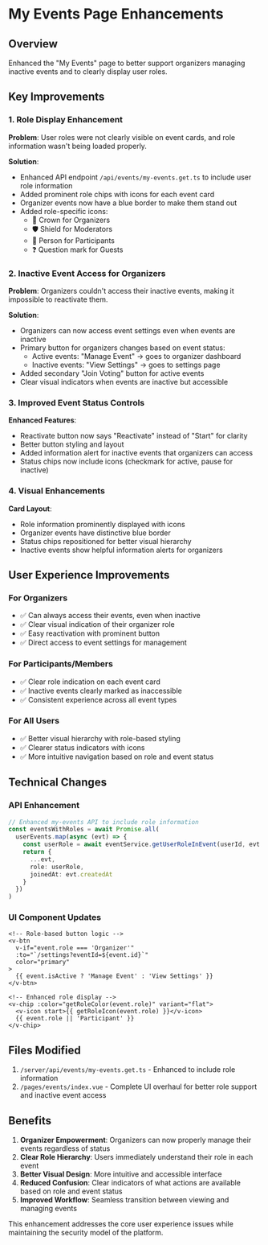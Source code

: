 # My Events Page Enhancements

## Overview

Enhanced the "My Events" page to better support organizers managing inactive events and to clearly display user roles.

## Key Improvements

### 1. Role Display Enhancement
**Problem**: User roles were not clearly visible on event cards, and role information wasn't being loaded properly.

**Solution**:
- Enhanced API endpoint `/api/events/my-events.get.ts` to include user role information
- Added prominent role chips with icons for each event card
- Organizer events now have a blue border to make them stand out
- Added role-specific icons:
  - 👑 Crown for Organizers
  - 🛡️ Shield for Moderators  
  - 👤 Person for Participants
  - ❓ Question mark for Guests

### 2. Inactive Event Access for Organizers
**Problem**: Organizers couldn't access their inactive events, making it impossible to reactivate them.

**Solution**:
- Organizers can now access event settings even when events are inactive
- Primary button for organizers changes based on event status:
  - Active events: "Manage Event" → goes to organizer dashboard
  - Inactive events: "View Settings" → goes to settings page
- Added secondary "Join Voting" button for active events
- Clear visual indicators when events are inactive but accessible

### 3. Improved Event Status Controls
**Enhanced Features**:
- Reactivate button now says "Reactivate" instead of "Start" for clarity
- Better button styling and layout
- Added information alert for inactive events that organizers can access
- Status chips now include icons (checkmark for active, pause for inactive)

### 4. Visual Enhancements
**Card Layout**:
- Role information prominently displayed with icons
- Organizer events have distinctive blue border
- Status chips repositioned for better visual hierarchy
- Inactive events show helpful information alerts for organizers

## User Experience Improvements

### For Organizers
- ✅ Can always access their events, even when inactive
- ✅ Clear visual indication of their organizer role
- ✅ Easy reactivation with prominent button
- ✅ Direct access to event settings for management

### For Participants/Members
- ✅ Clear role indication on each event card
- ✅ Inactive events clearly marked as inaccessible
- ✅ Consistent experience across all event types

### For All Users
- ✅ Better visual hierarchy with role-based styling
- ✅ Clearer status indicators with icons
- ✅ More intuitive navigation based on role and event status

## Technical Changes

### API Enhancement
```typescript
// Enhanced my-events API to include role information
const eventsWithRoles = await Promise.all(
  userEvents.map(async (evt) => {
    const userRole = await eventService.getUserRoleInEvent(userId, evt.id)
    return {
      ...evt,
      role: userRole,
      joinedAt: evt.createdAt
    }
  })
)
```

### UI Component Updates
```vue
<!-- Role-based button logic -->
<v-btn 
  v-if="event.role === 'Organizer'"
  :to="`/settings?eventId=${event.id}`"
  color="primary"
>
  {{ event.isActive ? 'Manage Event' : 'View Settings' }}
</v-btn>

<!-- Enhanced role display -->
<v-chip :color="getRoleColor(event.role)" variant="flat">
  <v-icon start>{{ getRoleIcon(event.role) }}</v-icon>
  {{ event.role || 'Participant' }}
</v-chip>
```

## Files Modified

1. `/server/api/events/my-events.get.ts` - Enhanced to include role information
2. `/pages/events/index.vue` - Complete UI overhaul for better role support and inactive event access

## Benefits

1. **Organizer Empowerment**: Organizers can now properly manage their events regardless of status
2. **Clear Role Hierarchy**: Users immediately understand their role in each event
3. **Better Visual Design**: More intuitive and accessible interface
4. **Reduced Confusion**: Clear indicators of what actions are available based on role and event status
5. **Improved Workflow**: Seamless transition between viewing and managing events

This enhancement addresses the core user experience issues while maintaining the security model of the platform.

